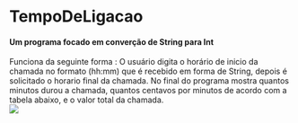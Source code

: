 # TempoDeLigacao
<h4>Um programa focado em converção de String para Int</h4>

Funciona da seguinte forma : O usuário digita o horário de inicio da chamada no formato (hh:mm) que é recebido em forma de String, depois é solicitado o horario final da chamada.
No final do programa mostra quantos minutos durou a chamada, quantos centavos por minutos de acordo com a tabela abaixo, e o valor total da chamada.<br>
<img src=”https://cdn.discordapp.com/attachments/687617726247731207/891790552608145428/unknown.png”>
